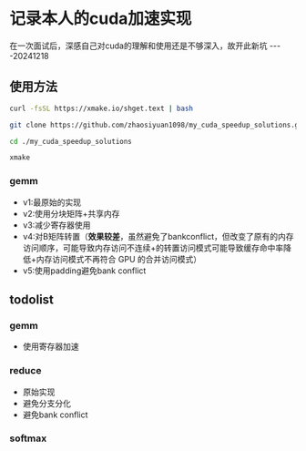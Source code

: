 # 记录本人的cuda加速实现
在一次面试后，深感自己对cuda的理解和使用还是不够深入，故开此新坑 ----20241218

## 使用方法
```bash
curl -fsSL https://xmake.io/shget.text | bash

git clone https://github.com/zhaosiyuan1098/my_cuda_speedup_solutions.git

cd ./my_cuda_speedup_solutions

xmake 
```

### gemm
* v1:最原始的实现
* v2:使用分块矩阵+共享内存
* v3:减少寄存器使用
* v4:对B矩阵转置（**效果较差**，虽然避免了bankconflict，但改变了原有的内存访问顺序，可能导致内存访问不连续+的转置访问模式可能导致缓存命中率降低+内存访问模式不再符合 GPU 的合并访问模式）
* v5:使用padding避免bank conflict


## todolist

### gemm
    
* 使用寄存器加速

### reduce
* 原始实现
* 避免分支分化
* 避免bank conflict

### softmax
